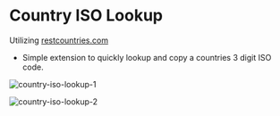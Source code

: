 # Country ISO Lookup

Utilizing [restcountries.com](https://restcountries.com/#endpoints-list-of-codes)
- Simple extension to quickly lookup and copy a countries 3 digit ISO code.

![country-iso-lookup-1](https://github.com/user-attachments/assets/e4168300-9683-49b3-9fc9-edb0428b1f16)





![country-iso-lookup-2](https://github.com/user-attachments/assets/e2d81ee8-c9f6-4301-bc61-200871d25ae0)
